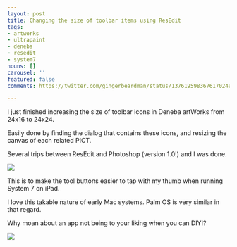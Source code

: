```yaml
---
layout: post
title: Changing the size of toolbar items using ResEdit
tags:
- artworks
- ultrapaint
- deneba
- resedit
- system7
nouns: []
carousel: ''
featured: false
comments: https://twitter.com/gingerbeardman/status/1376195983676170249

---
```

I just finished increasing the size of toolbar icons in Deneba artWorks from 24x16 to 24x24.  
  
Easily done by finding the dialog that contains these icons, and resizing the canvas of each related PICT.  
  
Several trips between ResEdit and Photoshop (version 1.0!) and I was done.

![](https://pbs.twimg.com/media/Exk6ssWW8AI4RWU.png)

This is to make the tool buttons easier to tap with my thumb when running System 7 on iPad.  
  
I love this takable nature of early Mac systems. Palm OS is very similar in that regard.   
  
Why moan about an app not being to your liking when you can DIY!?

![](https://pbs.twimg.com/media/Exk7A6PW8AMkIzW.png)